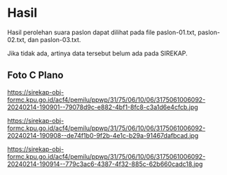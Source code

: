 # Hasil

Hasil perolehan suara paslon dapat dilihat pada file paslon-01.txt, paslon-02.txt, dan paslon-03.txt.

Jika tidak ada, artinya data tersebut belum ada pada SIREKAP.

## Foto C Plano

https://sirekap-obj-formc.kpu.go.id/acf4/pemilu/ppwp/31/75/06/10/06/3175061006092-20240214-190901--79078d9c-e882-4bf1-8fc8-c3a1d6e4cfcb.jpg

https://sirekap-obj-formc.kpu.go.id/acf4/pemilu/ppwp/31/75/06/10/06/3175061006092-20240214-190908--de74f1b0-9f2b-4e1c-b29a-91467dafbcad.jpg

https://sirekap-obj-formc.kpu.go.id/acf4/pemilu/ppwp/31/75/06/10/06/3175061006092-20240214-190914--779c3ac6-4387-4f32-885c-62b660cadc18.jpg
